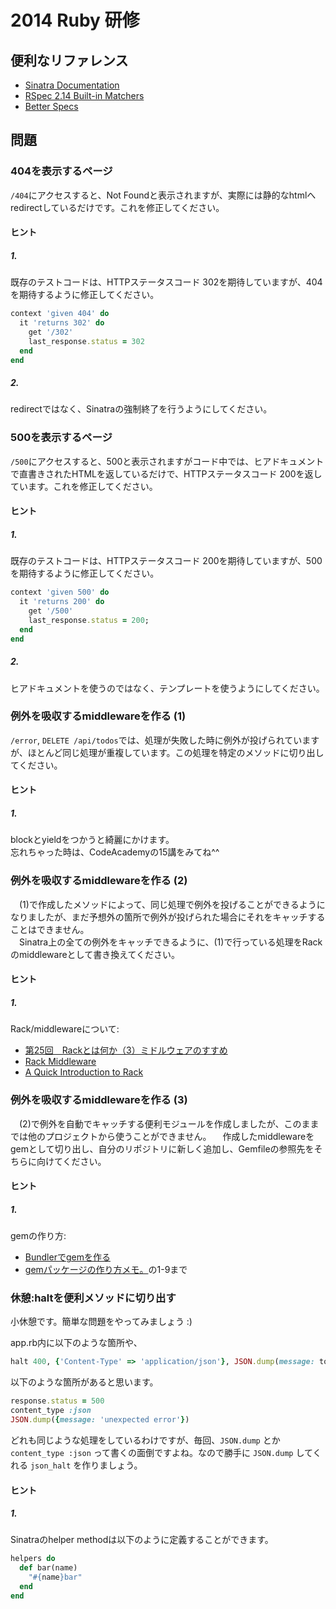 # 2014 Ruby 研修

## 便利なリファレンス

- [Sinatra Documentation](http://www.sinatrarb.com/intro-jp.html)
- [RSpec 2.14 Built-in Matchers](https://www.relishapp.com/rspec/rspec-expectations/v/2-14/docs/built-in-matchers)
- [Better Specs](http://betterspecs.org/jp/)

## 問題

### 404を表示するページ

`/404`にアクセスすると、Not Foundと表示されますが、実際には静的なhtmlへredirectしているだけです。これを修正してください。

#### ヒント

##### 1.

既存のテストコードは、HTTPステータスコード 302を期待していますが、404を期待するように修正してください。

```ruby
context 'given 404' do
  it 'returns 302' do
    get '/302'
    last_response.status = 302
  end
end
```

##### 2.

redirectではなく、Sinatraの強制終了を行うようにしてください。

### 500を表示するページ

`/500`にアクセスすると、500と表示されますがコード中では、ヒアドキュメントで直書きされたHTMLを返しているだけで、HTTPステータスコード 200を返しています。これを修正してください。

#### ヒント

##### 1.

既存のテストコードは、HTTPステータスコード 200を期待していますが、500を期待するように修正してください。

```ruby
context 'given 500' do
  it 'returns 200' do
    get '/500'
    last_response.status = 200;
  end
end
```

##### 2.

ヒアドキュメントを使うのではなく、テンプレートを使うようにしてください。


### 例外を吸収するmiddlewareを作る (1)

`/error`, `DELETE /api/todos`では、処理が失敗した時に例外が投げられていますが、ほとんど同じ処理が重複しています。この処理を特定のメソッドに切り出してください。

#### ヒント

##### 1.

blockとyieldをつかうと綺麗にかけます。<br>
忘れちゃった時は、CodeAcademyの15講をみてね^^

### 例外を吸収するmiddlewareを作る (2)

　(1)で作成したメソッドによって、同じ処理で例外を投げることができるようになりましたが、まだ予想外の箇所で例外が投げられた場合にそれをキャッチすることはできません。<br>
　Sinatra上の全ての例外をキャッチできるように、(1)で行っている処理をRackのmiddlewareとして書き換えてください。

#### ヒント

##### 1.

Rack/middlewareについて:

- [第25回　Rackとは何か（3）ミドルウェアのすすめ](http://gihyo.jp/dev/serial/01/ruby/0025)
- [Rack Middleware](http://asciicasts.com/episodes/151-rack-middleware)
- [A Quick Introduction to Rack](http://rubylearning.com/blog/a-quick-introduction-to-rack/)

### 例外を吸収するmiddlewareを作る (3)

　(2)で例外を自動でキャッチする便利モジュールを作成しましたが、このままでは他のプロジェクトから使うことができません。
　作成したmiddlewareをgemとして切り出し、自分のリポジトリに新しく追加し、Gemfileの参照先をそちらに向けてください。

#### ヒント

##### 1.

gemの作り方:

- [Bundlerでgemを作る](http://ja.asciicasts.com/episodes/245-new-gem-with-bundler)
- [gemパッケージの作り方メモ。](http://yukihir0.hatenablog.jp/entry/20130107/1357557569)の1-9まで

### 休憩:haltを便利メソッドに切り出す

小休憩です。簡単な問題をやってみましょう :)

app.rb内に以下のような箇所や、

```ruby
halt 400, {'Content-Type' => 'application/json'}, JSON.dump(message: todo.errors.messages)
```

以下のような箇所があると思います。

```ruby
response.status = 500
content_type :json
JSON.dump({message: 'unexpected error'})
```

どれも同じような処理をしているわけですが、毎回、`JSON.dump` とか `content_type :json` って書くの面倒ですよね。なので勝手に `JSON.dump` してくれる `json_halt` を作りましょう。

#### ヒント

##### 1.

Sinatraのhelper methodは以下のように定義することができます。

```ruby
helpers do
  def bar(name)
    "#{name}bar"
  end
end
```
